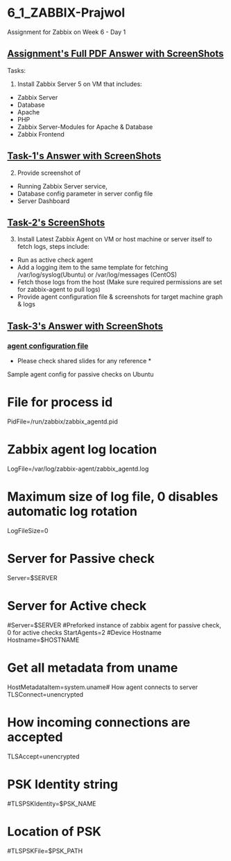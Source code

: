 # 6_1_ZABBIX-Prajwol
Assignment for Zabbix on Week 6 - Day 1
## [Assignment's Full PDF Answer with ScreenShots](https://github.com/LF-DevOps-Intern/6_1_zabbix-prajwol-deesirouss/blob/main/Zabbix-answer-PDF.pdf)

Tasks:
1. Install Zabbix Server 5 on VM that includes:
- Zabbix Server
- Database
- Apache
- PHP
- Zabbix Server-Modules for Apache & Database
- Zabbix Frontend
## [Task-1's Answer with ScreenShots](https://github.com/LF-DevOps-Intern/6_1_zabbix-prajwol-deesirouss/blob/main/1/1-Install-Zabbix.pdf)

2. Provide screenshot of
- Running Zabbix Server service,
- Database config parameter in server config file
- Server Dashboard
## [Task-2's ScreenShots](https://github.com/LF-DevOps-Intern/6_1_zabbix-prajwol-deesirouss/blob/main/2/2-ScreenShot.pdf)


3. Install Latest Zabbix Agent on VM or host machine or server itself to fetch logs, steps include:
- Run as active check agent
- Add a logging item to the same template for fetching /var/log/syslog(Ubuntu) or /var/log/messages
(CentOS)
- Fetch those logs from the host (Make sure required permissions are set for zabbix-agent to
pull logs)
- Provide agent configuration file & screenshots for target machine graph & logs
## [Task-3's Answer with ScreenShots](https://github.com/LF-DevOps-Intern/6_1_zabbix-prajwol-deesirouss/blob/main/3/3-zabbix-agent.pdf)
### [agent configuration file](https://github.com/LF-DevOps-Intern/6_1_zabbix-prajwol-deesirouss/blob/main/3/zabbix_agentd.conf)
* Please check shared slides for any reference *


Sample agent config for passive checks on Ubuntu
# File for process id
PidFile=/run/zabbix/zabbix_agentd.pid
# Zabbix agent log location
LogFile=/var/log/zabbix-agent/zabbix_agentd.log
# Maximum size of log file, 0 disables automatic log rotation
LogFileSize=0
# Server for Passive check
Server=$SERVER
# Server for Active check
#Server=$SERVER
#Preforked instance of zabbix agent for passive check, 0 for active checks
StartAgents=2
#Device Hostname
Hostname=$HOSTNAME
# Get all metadata from uname
HostMetadataItem=system.uname# How agent connects to server
TLSConnect=unencrypted
# How incoming connections are accepted
TLSAccept=unencrypted
# PSK Identity string
#TLSPSKIdentity=$PSK_NAME
# Location of PSK
#TLSPSKFile=$PSK_PATH
